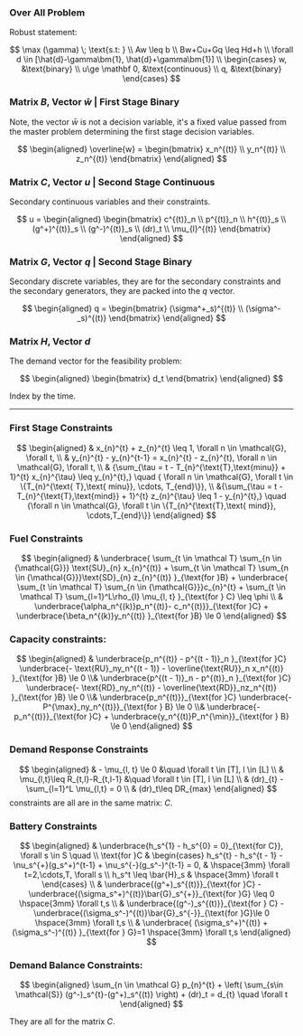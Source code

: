 ### **Over All Problem**

Robust statement: 

$$
\max (\gamma) \; \text{s.t: }
\\
Aw \leq b
\\
Bw+Cu+Gq \leq Hd+h
\\
\forall d \in [\hat{d}-\gamma\bm{1}, \hat{d}+\gamma\bm{1}]
\\
\begin{cases}
    w, &\text{binary}
    \\
    u\ge \mathbf 0, &\text{continuous}
    \\
    q, &\text{binary}
\end{cases}
$$


### **Matrix $B$, Vector $\bar{w}$ | First Stage Binary**
Note, the vector $\bar{w}$ is not a decision variable, it's a fixed value passed from the master problem determining the first stage decision variables. 

$$
\begin{aligned}
    \overline{w} = \begin{bmatrix}
        x_n^{(t)} 
        \\
        y_n^{(t)}
        \\
        z_n^{(t)}
    \end{bmatrix}
\end{aligned}
$$


### **Matrix $C$, Vector $u$ | Second Stage Continuous**

Secondary continuous variables and their constraints. 

$$
u = 
\begin{aligned}
    \begin{bmatrix}
        c^{(t)}_n
        \\
        p^{(t)}_n
        \\
        h^{(t)}_s
        \\
        (g^+)^{(t)}_s
        \\
        (g^-)^{(t)}_s
        \\
        (dr)_t
        \\
        \mu_{l}^{(t)}
    \end{bmatrix}
\end{aligned}
$$


### **Matrix $G$, Vector $q$ | Second Stage Binary**

Secondary discrete variables, they are for the secondary constraints and the secondary generators, they are packed into the $q$ vector. 

$$
\begin{aligned}
    q = 
    \begin{bmatrix}
        (\sigma^+_s)^{(t)}
        \\
        (\sigma^-_s)^{(t)}
    \end{bmatrix}
\end{aligned}
$$


### **Matrix $H$, Vector $d$**

The demand vector for the feasibility problem: 

$$
\begin{aligned}
    \begin{bmatrix}
        d_t
    \end{bmatrix}
\end{aligned}
$$

Index by the time. 


--- 
### **First Stage Constraints**

$$
\begin{aligned}
    & x_{n}^{t} + z_{n}^{t} \leq 1, \forall n \in \mathcal{G}, \forall t,
    \\
    & y_{n}^{t} - y_{n}^{t-1} = x_{n}^{t} - z_{n}^{t},
    \forall n \in \mathcal{G}, \forall t, 
    \\
    & {\sum_{\tau = t - T_{n}^{\text{T},\text{minu}} + 1}^{t} x_{n}^{\tau} \leq y_{n}^{t},}
    \quad 
    { \forall n \in \mathcal{G}, \forall t \in \{T_{n}^{\text{ T},\text{ minu}}, \cdots, T_{end}\}}, \\
    &{\sum_{\tau = t - T_{n}^{\text{T},\text{mind}} + 1}^{t} z_{n}^{\tau} \leq 1 - y_{n}^{t},} 
    \quad 
    {\forall n \in \mathcal{G}, \forall t \in \{T_{n}^{\text{T},\text{ mind}}, \cdots,T_{end}\}}
\end{aligned}
$$


### **Fuel Constraints**


$$
\begin{aligned}
    & 
    \underbrace{
        \sum_{t \in \mathcal T} 
        \sum_{n \in {\mathcal{G}}}
        \text{SU}_{n} x_{n}^{(t)} 
        + 
        \sum_{t \in \mathcal T} 
        \sum_{n \in {\mathcal{G}}}\text{SD}_{n} z_{n}^{(t)} 
    }_{\text{for }B}
    + 
    \underbrace{
        \sum_{t \in \mathcal T} 
        \sum_{n \in {\mathcal{G}}}c_{n}^{t}
        +
        \sum_{t \in \mathcal T} 
        \sum_{l=1}^L\rho_{l} \mu_{l, t}
    }_{\text{for }   C}
    \leq  \phi
    \\
    & 
    \underbrace{\alpha_n^{(k)}p_n^{(t)}- c_n^{(t)}}_{\text{for }C}
    + 
    \underbrace{\beta_n^{(k)}y_n^{(t)} }_{\text{for }B}
    \le 0
\end{aligned}
$$


### **Capacity constraints:** 
$$
\begin{aligned}
    &
    \underbrace{p_n^{(t)} - p^{(t - 1)}_n }_{\text{for }C}
    \underbrace{- \text{RU}_ny_n^{(t - 1)}
    - \overline{\text{RU}}_n x_n^{(t)} }_{\text{for }B}
    \le 0
    \\&
    \underbrace{p^{(t - 1)}_n - p^{(t)}_n }_{\text{for }C}
    \underbrace{- \text{RD}_ny_n^{(t)} -
    \overline{\text{RD}}_nz_n^{(t)} }_{\text{for }B}
    \le 0
    \\&
    \underbrace{p_n^{(t)}}_{\text{for }C}
    \underbrace{- P^{\max}_ny_n^{(t)}}_{\text{for } B} \le 0
    \\&
    \underbrace{- p_n^{(t)}}_{\text{for }C} 
    + \underbrace{y_n^{(t)}P_n^{\min}}_{\text{for } B} \le 0
\end{aligned}
$$


### **Demand Response Constraints**

$$
\begin{aligned}
    & 
    - \mu_{l, t} \le 0 &\quad \forall t \in [T], l \in [L]
    \\
    &
    \mu_{l,t}\leq R_{t,l}-R_{t,l-1} &\quad \forall t \in [T], l \in [L]
    \\
    &
    (dr)_{t} - \sum_{l=1}^L \mu_{l,t} = 0
    \\
    & 
    (dr)_t\leq DR_{max}
\end{aligned}
$$
constraints are all are in the same matrix: $C$. 


### **Battery Constraints**

$$
\begin{aligned}
    & 
    \underbrace{h_s^{1} - h_s^{0} = 0}_{\text{for C}}, \forall s \in S \quad 
    \\
    \text{for }C
    & 
    \begin{cases}
        h_s^{t} - h_s^{t - 1} - \nu_s^{+}(g_s^+)^{t-1} + \nu_s^{-}(g_s^-)^{t-1} = 0, 
        & 
        \hspace{3mm} 
        \forall t=2,\cdots,T, \forall s 
        \\
        h_s^t \leq \bar{H}_s & \hspace{3mm} \forall t 
    \end{cases}
    \\
    & 
    \underbrace{(g^+)_s^{(t)}}_{\text{for }C}
    -
    \underbrace{(\sigma_s^+)^{(t)}\bar{G}_s^{+}}_{\text{for }G}
    \leq 0  
    \hspace{3mm} \forall t,s
    \\
    & \underbrace{(g^-)_s^{(t)}}_{\text{for } C}
    -
    \underbrace{(\sigma_s^-)^{(t)}\bar{G}_s^{-}}_{\text{for }G}\le 0 \hspace{3mm} \forall t,s
    \\
    &
    \underbrace{
        (\sigma_s^+)^{(t)} +
        (\sigma_s^-)^{(t)}
    }_{\text{for } G}=1 \hspace{3mm} \forall t,s
\end{aligned}
$$

### **Demand Balance Constraints**: 

$$
\begin{aligned}
    \sum_{n \in \mathcal G}
    p_{n}^{t} 
    +
    \left(
    \sum_{s\in \mathcal{S}}
        (g^-)_s^{t}-(g^+)_s^{(t)}
    \right)
    +
    (dr)_t
    =
    d_{t}
    \quad \forall t
\end{aligned}
$$

They are all for the matrix $C$. 
